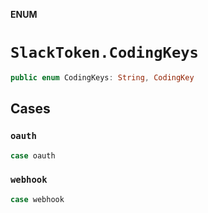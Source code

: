 **ENUM**

# `SlackToken.CodingKeys`

```swift
public enum CodingKeys: String, CodingKey
```

## Cases
### `oauth`

```swift
case oauth
```

### `webhook`

```swift
case webhook
```
